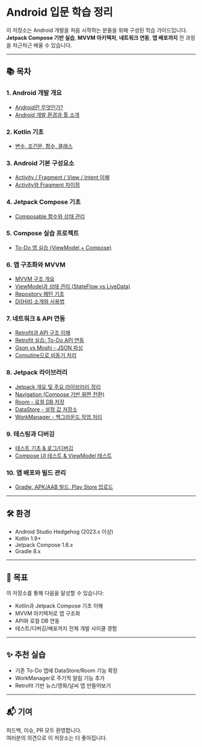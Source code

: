 # Android 입문 학습 정리

이 저장소는 Android 개발을 처음 시작하는 분들을 위해 구성된 학습 가이드입니다.  
**Jetpack Compose 기반 실습**, **MVVM 아키텍처**, **네트워크 연동**, **앱 배포까지** 전 과정을 차근차근 배울 수 있습니다.

---

## 📚 목차

### 1. Android 개발 개요
- [Android란 무엇인가?](01_android_intro/android_overview.md)
- [Android 개발 환경과 툴 소개](01_android_intro/dev_environment.md)

### 2. Kotlin 기초
- [변수, 조건문, 함수, 클래스](02_kotlin_basics/kotlin_basics.md)

### 3. Android 기본 구성요소
- [Activity / Fragment / View / Intent 이해](03_android_components/android_components_overview.md)
- [Activity와 Fragment 차이점](03_android_components/fragment_vs_activity.md)

### 4. Jetpack Compose 기초
- [Composable 함수와 상태 관리](04_jetpack_compose/composable_basics.md)

### 5. Compose 실습 프로젝트
- [To-Do 앱 실습 (ViewModel + Compose)](05_sample_projects/todo_app/README.md)

### 6. 앱 구조화와 MVVM
- [MVVM 구조 개요](06_mvvm_architecture/mvvm_overview.md)
- [ViewModel과 상태 관리 (StateFlow vs LiveData)](06_mvvm_architecture/viewmodel_state.md)
- [Repository 패턴 기초](06_mvvm_architecture/repository_pattern.md)
- [DI(Hilt) 소개와 사용법](06_mvvm_architecture/di_hilt_intro.md)

### 7. 네트워크 & API 연동
- [Retrofit과 API 구조 이해](07_networking/networking_intro.md)
- [Retrofit 실습: To-Do API 연동](07_networking/retrofit_example.md)
- [Gson vs Moshi - JSON 파싱](07_networking/json_parsing.md)
- [Coroutine으로 비동기 처리](07_networking/coroutines.md)

### 8. Jetpack 라이브러리
- [Jetpack 개요 및 주요 라이브러리 정리](08_jetpack_libraries/overview.md)
- [Navigation (Compose 기반 화면 전환)](08_jetpack_libraries/navigation_compose.md)
- [Room - 로컬 DB 저장](08_jetpack_libraries/room_database.md)
- [DataStore - 설정 값 저장소](08_jetpack_libraries/datastore.md)
- [WorkManager - 백그라운드 작업 처리](08_jetpack_libraries/workmanager.md)

### 9. 테스팅과 디버깅
- [테스트 기초 & 로그/디버깅](09_testing_debugging/testing_basics.md)
- [Compose UI 테스트 & ViewModel 테스트](09_testing_debugging/compose_and_viewmodel_test.md)

### 10. 앱 배포와 빌드 관리
- [Gradle, APK/AAB 빌드, Play Store 업로드](10_build_release/build_basics.md)

---

## 🛠️ 환경

- Android Studio Hedgehog (2023.x 이상)
- Kotlin 1.9+
- Jetpack Compose 1.6.x
- Gradle 8.x

---

## 📌 목표

이 저장소를 통해 다음을 달성할 수 있습니다:

- Kotlin과 Jetpack Compose 기초 이해
- MVVM 아키텍처로 앱 구조화
- API와 로컬 DB 연동
- 테스트/디버깅/배포까지 전체 개발 사이클 경험

---

## ✨ 추천 실습

- 기존 To-Do 앱에 DataStore/Room 기능 확장
- WorkManager로 주기적 알림 기능 추가
- Retrofit 기반 뉴스/영화/날씨 앱 만들어보기

---

## 📬 기여

피드백, 이슈, PR 모두 환영합니다.  
여러분의 의견으로 이 저장소는 더 좋아집니다.
